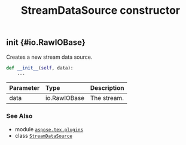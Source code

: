 ﻿---
title: StreamDataSource constructor
second_title: Aspose.TeX for Python via .NET API References
description: 
type: docs
weight: 10
url: /python-net/aspose.tex.plugins/streamdatasource/__init__/
is_root: false
---

## __init__ {#io.RawIOBase}

Creates a new stream data source.



```python
def __init__(self, data):
    ...
```


| Parameter | Type | Description |
| :- | :- | :- |
| data | io.RawIOBase | The stream. |



### See Also
* module [`aspose.tex.plugins`](../../)
* class [`StreamDataSource`](/tex/python-net/aspose.tex.plugins/streamdatasource)
